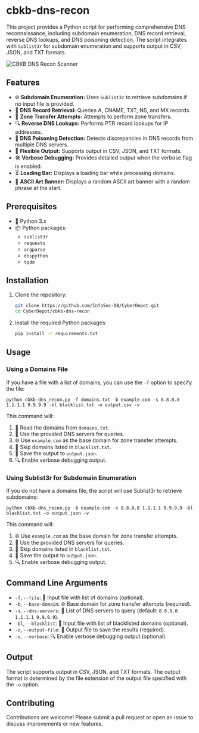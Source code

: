 
# cbkb-dns-recon

This project provides a Python script for performing comprehensive DNS reconnaissance, including subdomain enumeration, DNS record retrieval, reverse DNS lookups, and DNS poisoning detection. The script integrates with `Sublist3r` for subdomain enumeration and supports output in CSV, JSON, and TXT formats.

![CBKB DNS Recon Scanner](https://colorblindkeybangers.com/imgs/cbkb-dns.png)
## Features


- 🌐 **Subdomain Enumeration:** Uses `Sublist3r` to retrieve subdomains if no input file is provided.
- 📜 **DNS Record Retrieval:** Queries A, CNAME, TXT, NS, and MX records.
- 🔐 **Zone Transfer Attempts:** Attempts to perform zone transfers.
- 🔍 **Reverse DNS Lookups:** Performs PTR record lookups for IP addresses.
- 🚨 **DNS Poisoning Detection:** Detects discrepancies in DNS records from multiple DNS servers.
- 📂 **Flexible Output:** Supports output in CSV, JSON, and TXT formats.
- 🛠️ **Verbose Debugging:** Provides detailed output when the verbose flag is enabled.
- ⏳ **Loading Bar:** Displays a loading bar while processing domains.
- 🎨 **ASCII Art Banner:** Displays a random ASCII art banner with a random phrase at the start.

## Prerequisites

- 🐍 Python 3.x
- 📦 Python packages:
  - `sublist3r`
  - `requests`
  - `argparse`
  - `dnspython`
  - `tqdm`

## Installation

1. Clone the repository:

    ```bash
    git clone https://github.com/InfoSec-DB/CyberDepot.git
    cd CyberDepot/cbkb-dns-recon
    ```

2. Install the required Python packages:

    ```bash
    pip install -r requirements.txt
    ```

## Usage

### Using a Domains File

If you have a file with a list of domains, you can use the `-f` option to specify the file:

    python cbkb-dns_recon.py -f domains.txt -b example.com -s 8.8.8.8 1.1.1.1 9.9.9.9 -bl blacklist.txt -o output.csv -v

This command will:

1.  📄 Read the domains from `domains.txt`.
2.  📡 Use the provided DNS servers for queries.
3.  🌐 Use `example.com` as the base domain for zone transfer attempts.
4.  🛑 Skip domains listed in `blacklist.txt`.
5.  💾 Save the output to `output.json`.
6.  🔍 Enable verbose debugging output.



### Using Sublist3r for Subdomain Enumeration
If you do not have a domains file, the script will use Sublist3r to retrieve subdomains:

    python cbkb-dns_recon.py -b example.com -s 8.8.8.8 1.1.1.1 9.9.9.9 -bl blacklist.txt -o output.json -v

This command will:

1.  🌐 Use `example.com` as the base domain for zone transfer attempts.
2.  📡 Use the provided DNS servers for queries.
3.  🛑 Skip domains listed in `blacklist.txt`.
4.  💾 Save the output to `output.json`.
5.  🔍 Enable verbose debugging output.


## Command Line Arguments

-   `-f`, `--file`: 📄 Input file with list of domains (optional).
-   `-b`, `--base-domain`: 🌐 Base domain for zone transfer attempts (required).
-   `-s`, `--dns-servers`: 📡 List of DNS servers to query (default: `8.8.8.8 1.1.1.1 9.9.9.9`).
-   `-bl`, `--blacklist`: 🛑 Input file with list of blacklisted domains (optional).
-   `-o`, `--output-file`: 💾 Output file to save the results (required).
-   `-v`, `--verbose`: 🔍 Enable verbose debugging output (optional).

## Output

The script supports output in CSV, JSON, and TXT formats. The output format is determined by the file extension of the output file specified with the `-o` option.

## Contributing

Contributions are welcome! Please submit a pull request or open an issue to discuss improvements or new features.